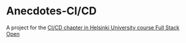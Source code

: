  # Anecdotes-CI/CD
 A project for the [CI/CD chapter in Helsinki University course Full Stack Open](https://fullstackopen.com/en/part11)